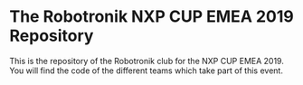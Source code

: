 # The Robotronik NXP CUP EMEA 2019 Repository

This is the repository of the Robotronik club for the NXP CUP EMEA 2019.
You will find the code of the different teams which take part of this event. 
